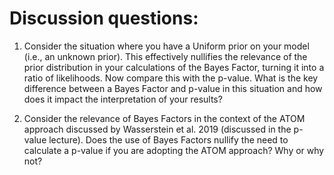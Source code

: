 # Discussion questions: 

1. Consider the situation where you have a Uniform prior on your model (i.e., an unknown prior). This effectively nullifies the relevance of the prior distribution in your calculations of the Bayes Factor, turning it into a ratio of likelihoods. Now compare this with the p-value. What is the key difference between a Bayes Factor and p-value in this situation and how does it impact the interpretation of your results?

2. Consider the relevance of Bayes Factors in the context of the ATOM approach discussed by Wasserstein et al. 2019 (discussed in the p-value lecture). Does the use of Bayes Factors nullify the need to calculate a p-value if you are adopting the ATOM approach? Why or why not?
